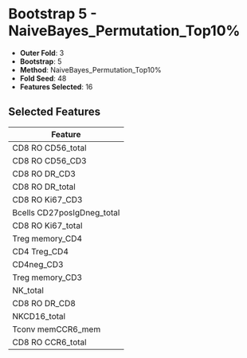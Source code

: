 # Bootstrap 5 - NaiveBayes_Permutation_Top10%

- **Outer Fold**: 3
- **Bootstrap**: 5
- **Method**: NaiveBayes_Permutation_Top10%
- **Fold Seed**: 48
- **Features Selected**: 16

## Selected Features

| Feature |
|---------|
| CD8 RO CD56_total |
| CD8 RO CD56_CD3 |
| CD8 RO DR_CD3 |
| CD8 RO DR_total |
| CD8  RO Ki67_CD3 |
| Bcells CD27posIgDneg_total |
| CD8 RO Ki67_total |
| Treg memory_CD4 |
| CD4 Treg_CD4 |
| CD4neg_CD3 |
| Treg memory_CD3 |
| NK_total |
| CD8 RO DR_CD8 |
| NKCD16_total |
| Tconv memCCR6_mem |
| CD8 RO CCR6_total |
